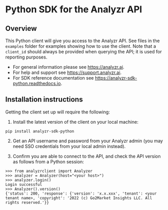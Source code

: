 # Python SDK for the Analyzr API

## Overview
This Python client will give you access to the Analyzr API. See files in the `examples` folder
for examples showing how to use the client. Note that a `client_id` should always be provided when querying the API; it is used for reporting purposes.
* For general information please see https://analyzr.ai.
* For help and support see https://support.analyzr.ai.
* For SDK reference documentation see  https://analyzr-sdk-python.readthedocs.io.

## Installation instructions
Getting the client set up will require the following:

1. Install the latest version of the client on your local machine:
```
pip install analyzr-sdk-python
```

2. Get an API username and password from your Analyzr admin (you may need SSO credentials from your local admin instead).

3. Confirm you are able to connect to the API, and check the API version
as follows from a Python session:
```
>>> from analyzrclient import Analyzer
>>> analyzer = Analyzer(host="<your host>")
>>> analyzer.login()
Login successful
>>> Analyzer().version()
{'status': 200, 'response': {'version': 'x.x.xxx', 'tenant': <your tenant name>, 'copyright': '2022 (c) Go2Market Insights LLC. All rights reserved.'}}
```
